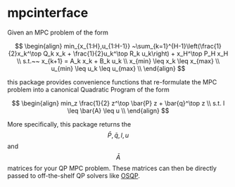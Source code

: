 # mpcinterface
Given an MPC problem of the form

$$
\begin{align}
min_{x_{1:H},u_{1:H-1}} ~\sum_{k=1}^{H-1}\left(\frac{1}{2}x_k^\top Q_k x_k + \frac{1}{2}u_k^\top R_k u_k\right) + x_H^\top P_H x_H \\
s.t.~~ x_{k+1} = A_k x_k + B_k u_k \\
x_{min} \leq x_k \leq x_{max} \\
u_{min} \leq u_k \leq u_{max} \\
\end{align} 
$$

this package provides convenience functions that re-formulate the MPC problem into a canonical Quadratic Program of the form 

$$
\begin{align}
min_z \frac{1}{2} z^\top \bar{P} z + \bar{q}^\top z \\ 
s.t. l \leq \bar{A} \leq u \\
\end{align}
$$

More specifically, this package returns the $$\bar{P}, \bar{q}, l, u$$ and $$\bar{A}$$ matrices for your QP MPC problem. These matrices can then be directly passed to off-the-shelf QP solvers like [OSQP](https://github.com/google/osqp-cpp).